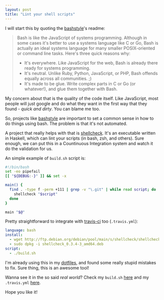 ```yaml
---
layout: post
title: "Lint your shell scripts"
---
```


I will start this by quoting the [bashstyle][bashstyle]'s readme:

> Bash is like the JavaScript of systems programming. Although in some cases
> it's better to use a systems language like C or Go, Bash is actually an ideal
> systems language for many smaller POSIX-oriented or command line tasks.
> Here's three quick reasons why:
>
> - It's everywhere. Like JavaScript for the web, Bash is already there ready
> for systems programming.
> - It's neutral. Unlike Ruby, Python, JavaScript, or PHP, Bash offends equally
> across all communities. ;)
> - It's made to be glue. Write complex parts in C or Go (or whatever!), and
> glue them together with Bash.

My concern about that is the quality of the code itself. Like JavaScript,
most people will just google and do what they want in the first way that they
found - _quick and dirty_. You can blame me too.

So, projects like [bashstyle][bashstyle] are important to set a common sense
in how to do things using bash. The problem is that it's not automated.

A project that really helps with that is [shellcheck][shellcheck]. It's an
executable written in Haskell, which can lint your scripts (in bash, zsh, and
others). Sure enough, we can put this in a Countinuous Integration system and
watch it do the validation for us.

An simple example of `build.sh` script is:

```bash
#!/bin/bash
set -eo pipefail
[[ "${DEBUG:-}" ]] && set -x

main() {
  find . -type f -perm +111 | grep -v "\.git" | while read script; do
    shellcheck "$script"
  done
}

main "$@"
```

Pretty straightforward to integrate with [travis-ci](http://travis-ci.org) too
(`.travis.yml`):

```yaml
language: bash
install:
  - wget http://ftp.debian.org/debian/pool/main/s/shellcheck/shellcheck_0.3.4-3_amd64.deb
  - sudo dpkg -i shellcheck_0.3.4-3_amd64.deb
script:
  - ./build.sh
```

I'm already using this in my [dotfiles][dotfiles], and found some really stupid
mistakes to fix. Sure thing, this is an awesome tool!

Wanna see it in the so said _real world_? Check my `build.sh`
[here](https://github.com/caarlos0/dotfiles/blob/master/build.sh) and my
`.travis.yml`
[here](https://github.com/caarlos0/dotfiles/blob/master/.travis.yml).

Hope you like it!

[bashstyle]: https://github.com/progrium/bashstyle
[shellcheck]: https://github.com/koalaman/shellcheck
[dotfiles]: https://github.com/caarlos0/dotfiles
